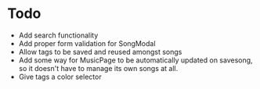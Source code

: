 # Todo
- Add search functionality
- Add proper form validation for SongModal
- Allow tags to be saved and reused amongst songs
- Add some way for MusicPage to be automatically updated on savesong, so it doesn't have to manage its own songs at all.
- Give tags a color selector